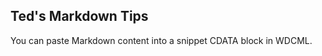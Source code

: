 Ted's Markdown Tips
------------

You can paste Markdown content into a snippet CDATA block in WDCML.


<!--HONumber=Mar16_HO2-->


